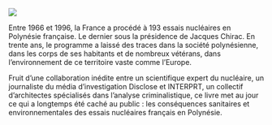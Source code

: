 ![](https://fp-nuclear-bucket.s3.eu-west-3.amazonaws.com/IMAGE/The+Book/toxique.jpg)

Entre 1966 et 1996, la France a procédé à 193 essais nucléaires en Polynésie française. Le dernier sous la présidence de Jacques Chirac. En trente ans, le programme a laissé des traces dans la société polynésienne, dans les corps de ses habitants et de nombreux vétérans, dans l’environnement de ce territoire vaste comme l’Europe. 

Fruit d’une collaboration inédite entre un scientifique expert du nucléaire, un journaliste du média d’investigation Disclose et INTERPRT, un collectif d’architectes spécialisés dans l’analyse criminalistique, ce livre met au jour ce qui a longtemps été caché au public : les conséquences sanitaires et environnementales des essais nucléaires français en Polynésie.

